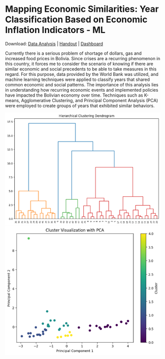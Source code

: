 # Mapping Economic Similarities: Year Classification Based on Economic Inflation Indicators - ML


Download: [Data Analysis](https://github.com/GaMicNa/Mapping-Bolivia-s-Historical-Economic-Similarities-Year-Classification-Using-Machine-Learning/blob/127a3875686325e5481e9fae6a6f2b294d57ff9c/01_CLUSTERING%20ANALYSIS/01_CLUSTERING%20ANALYSIS.ipynb) | [Handout](04_DOC/DOC_MESBOL.pdf) | [Dashboard](https://public.tableau.com/views/INFOGRAM_MESBOL/Dashboard1?:language=en-US&:sid=A7CC4128A1454D47BE3738AE0DBAA004-0:0&:redirect=auth&:display_count=n&:origin=viz_share_link)

Currently there is a serious problem of shortage of dollars, gas and increased food prices in Bolivia. Since crises are a recurring phenomenon in this country, it forces me to consider the scenario of knowing if there are similar economic and social precedents to be able to take measures in this regard.
For this purpose, data provided by the World Bank was utilized, and machine learning techniques were applied to classify years that shared common economic and social patterns. The importance of this analysis lies in understanding how recurring economic events and implemented policies have impacted the Bolivian economy over time. Techniques such as K-means, Agglomerative Clustering, and Principal Component Analysis (PCA) were employed to create groups of years that exhibited similar behaviors.




<img src="05_IMAGES/DENDOGRAM.png"/>
<img src="05_IMAGES/CLUSTER PCA.png"/>
